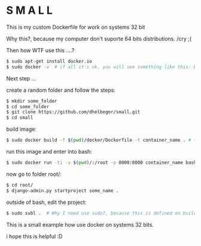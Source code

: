 S M A L L
=========
  
  
This is my custom Dockerfile for work on systems 32 bit  

Why this?, because my computer don't suporte 64 bits distributions. /cry ;(  
  
  
Then how WTF use this ....?  
```bash
$ sudo apt-get install docker.io  
$ sudo docker -v  # if all it's ok, you will see something like this: Docker version 1.6.2  
```
  
Next step ...  
  
create a random folder and follow the steps:  
```bash
$ mkdir some_folder  
$ cd some_folder  
$ git clone https://github.com/dhelbegor/small.git  
$ cd small  
```
 
build image:  
```bash
$ sudo docker build -f $(pwd)/docker/Dockerfile -t container_name . # (container_name) some name for your container   
```
  
run this image and enter into bash:  
```bash
$ sudo docker run -ti -v $(pwd)/:/root -p 8000:8000 container_name bash # (container_name) your container name defined on build  
```
  
now go to folder root/:  
```bash
$ cd root/  
$ django-admin.py startproject some_name .  
```
  
outside of bash, edit the project:  
```bash
$ sudo subl .  # Why I need use sudo?, because this is defined on build and run remember? $(pwd)/:/root  
```
  
This is a small example how use docker on systems 32 bits.  
  
i hope this is helpful :D  
